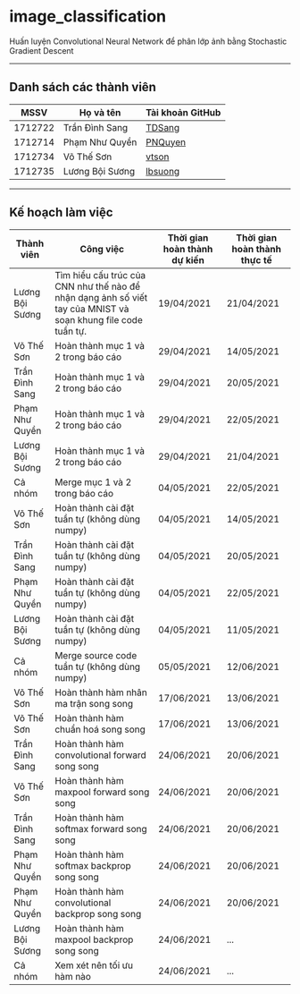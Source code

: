 # image_classification
Huấn luyện Convolutional Neural Network để phân lớp ảnh bằng Stochastic Gradient Descent

---

## Danh sách các thành viên
| MSSV    | Họ và tên       | Tài khoản GitHub                                   |
| ------- | --------------- | -------------------------------------------------- |
| 1712722 | Trần Đình Sang  | [TDSang](https://github.com/sangtran211)   |
| 1712714 | Phạm Như Quyền  | [PNQuyen](https://github.com/Quyen19991108) |
| 1712734 | Võ Thế Sơn      | [vtson](https://github.com/thesonvo)          |
| 1712735 | Lương Bội Sương | [lbsuong](https://github.com/lbsuong)              |

---

## Kế hoạch làm việc
| Thành viên | Công việc | Thời gian hoàn thành dự kiến | Thời gian hoàn thành thực tế |
| --- | --- | --- | --- |
| Lương Bội Sương | Tìm hiểu cấu trúc của CNN như thế nào để nhận dạng ảnh số viết tay của MNIST và soạn khung file code tuần tự. | 19/04/2021 | 21/04/2021 |
| Võ Thế Sơn | Hoàn thành mục 1 và 2 trong báo cáo | 29/04/2021 | 14/05/2021 |
| Trần Đình Sang | Hoàn thành mục 1 và 2 trong báo cáo | 29/04/2021 | 20/05/2021 |
| Phạm Như Quyền | Hoàn thành mục 1 và 2 trong báo cáo | 29/04/2021 | 22/05/2021 |
| Lương Bội Sương | Hoàn thành mục 1 và 2 trong báo cáo | 29/04/2021 | 21/04/2021 |
| Cả nhóm | Merge mục 1 và 2 trong báo cáo | 04/05/2021 | 22/05/2021 |
| Võ Thế Sơn | Hoàn thành cài đặt tuần tự (không dùng numpy) | 04/05/2021 | 14/05/2021 |
| Trần Đình Sang | Hoàn thành cài đặt tuần tự (không dùng numpy) | 04/05/2021 | 20/05/2021 |
| Phạm Như Quyền | Hoàn thành cài đặt tuần tự (không dùng numpy) | 04/05/2021 | 22/05/2021 |
| Lương Bội Sương | Hoàn thành cài đặt tuần tự (không dùng numpy) | 04/05/2021 | 11/05/2021 |
| Cả nhóm | Merge source code tuần tự (không dùng numpy) | 05/05/2021 | 12/06/2021 |
| Võ Thế Sơn | Hoàn thành hàm nhân ma trận song song | 17/06/2021 | 13/06/2021 |
| Võ Thế Sơn | Hoàn thành hàm chuẩn hoá song song | 17/06/2021 | 13/06/2021 |
| Trần Đình Sang | Hoàn thành hàm convolutional forward song song | 24/06/2021 | 20/06/2021 |
| Võ Thế Sơn | Hoàn thành hàm maxpool forward song song | 24/06/2021 | 20/06/2021 |
| Trần Đình Sang | Hoàn thành hàm softmax forward song song | 24/06/2021 | 20/06/2021 |
| Phạm Như Quyền | Hoàn thành hàm softmax backprop song song | 24/06/2021 | 20/06/2021 |
| Phạm Như Quyền | Hoàn thành hàm convolutional backprop song song | 24/06/2021 | 20/06/2021 |
| Lương Bội Sương | Hoàn thành hàm maxpool backprop song song | 24/06/2021 | ... |
| Cả nhóm | Xem xét nên tối ưu hàm nào | 24/06/2021 | ... |
